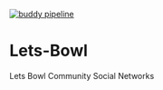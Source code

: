 [![buddy pipeline](https://app.buddy.works/seandylan1982/lets-bowl/pipelines/pipeline/402133/badge.svg?token=4d95dad612d72f1540114aaa2ad38434f02f4320b3fdd73184bfd5acbb4c1656 "buddy pipeline")](https://app.buddy.works/seandylan1982/lets-bowl/pipelines/pipeline/402133)


# Lets-Bowl
 Lets Bowl Community Social Networks
